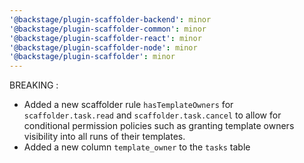 ```yaml
---
'@backstage/plugin-scaffolder-backend': minor
'@backstage/plugin-scaffolder-common': minor
'@backstage/plugin-scaffolder-react': minor
'@backstage/plugin-scaffolder-node': minor
'@backstage/plugin-scaffolder': minor
---
```


BREAKING :

- Added a new scaffolder rule `hasTemplateOwners` for `scaffolder.task.read` and `scaffolder.task.cancel` to allow for conditional permission policies such as granting template owners visibility into all runs of their templates.
- Added a new column `template_owner` to the `tasks` table
